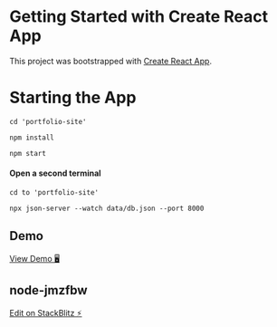 # Getting Started with Create React App

This project was bootstrapped with [Create React App](https://github.com/facebook/create-react-app).

# Starting the App

`cd 'portfolio-site'`

`npm install`
  
  `npm start`


#### Open a second terminal 

`cd to 'portfolio-site'`

  `npx json-server --watch data/db.json --port 8000`


## Demo
[View Demo 🖥](https://node-jmzfbw--3000.local.webcontainer.io/)


## node-jmzfbw

[Edit on StackBlitz ⚡️](https://stackblitz.com/edit/node-jmzfbw)
